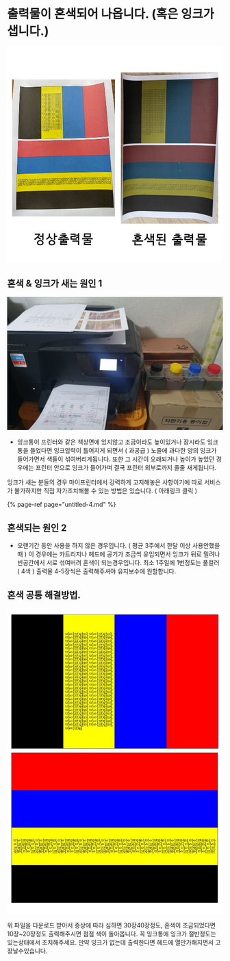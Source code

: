 # 출력물이 혼색되어 나옵니다. \(혹은 잉크가 샙니다.\)

![](../../.gitbook/assets/.png%20%2817%29.png)

## 혼색 & 잉크가 새는 원인 1

![&#xC789;&#xD06C;&#xD1B5;&#xC774; &#xB192;&#xC774; &#xC788;&#xC744;&#xB54C;.](../../.gitbook/assets/.png%20%288%29.png)

* 잉크통이 프린터와 같은 책상면에 있지않고 조금이라도 높이있거나 잠시라도 잉크통을 들었다면 잉크압력이 틀어지게 되면서 \( 과공급 \) 노즐에 과다한 양의 잉크가 들어가면서 색들이 섞여버리게됩니다. 또한 그 시간이 오래되거나 높이가 높았던 경우에는 프린터 안으로 잉크가 들어가며 결국 프린터 외부로까지 줄줄 새게됩니다.

잉크가 새는 분들의 경우 마이프린터에서 강력하게 고지해놓은 사항이기에 따로 서비스가 불가하지만 직접 자가조치해볼 수 있는 방법은 있습니다. \( 아래링크 클릭 \)

{% page-ref page="untitled-4.md" %}

## 혼색되는 원인 2

* 오랜기간 동안 사용을 하지 않은 경우입니다. \( 평균 3주에서 한달 이상 사용안했을때 \) 이 경우에는 카트리지나 헤드에 공기가 조금씩 유입되면서 잉크가 뒤로 밀려나 빈공간에서 서로 섞여버려 혼색이 되는경우입니다. 최소 1주일에 1번정도는 풀컬러 \( 4색 \) 출력물 4-5장씩은 출력해주셔야 유지보수에 원할합니다.

## 혼색 공통 해결방법.

![&#xD63C;&#xC0C9; &#xCD9C;&#xB825; &#xD30C;&#xC77C;](../../.gitbook/assets/.jpg%20%288%29.jpeg)

위 파일을 다운로드 받아서 증상에 따라 심하면 30장40장정도, 혼색이 조금되었다면 10장~20장정도 출력해주시면 점점 색이 돌아옵니다. 꼭 잉크통에 잉크가 절반정도는 있는상태에서 조치해주세요. 만약 잉크가 없는데 출력한다면 헤드에 열만가해지면서 고장날수있습니다.

